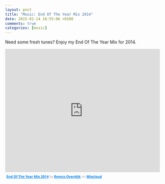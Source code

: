 ```yaml
---
layout: post
title: "Music: End Of The Year Mix 2014"
date: 2015-01-14 16:55:06 +0100
comments: true
categories: [music] 
---
```

Need some fresh tunes? Enjoy my End Of The Year Mix for 2014.

<iframe src="https://www.mixcloud.com/widget/iframe/?feed=http%3A%2F%2Fwww.mixcloud.com%2Fremco-overdijk%2Fend-of-the-year-mix-2014%2F&amp;embed_uuid=957cd953-9df5-4c64-ad3d-7481cf4be478&amp;replace=0&amp;hide_cover=1&amp;stylecolor=0181EB&amp;embed_type=widget_standard" frameborder="0" height="400" width="100%"></iframe><div style="clear: both; height: 3px; width: auto;"></div><p style="display: block; font-size: 11px; font-family: &quot;Open Sans&quot;,Helvetica,Arial,sans-serif; margin: 0px; padding: 3px 4px; color: rgb(153, 153, 153); width: auto;"><a href="http://www.mixcloud.com/remco-overdijk/end-of-the-year-mix-2014/?utm_source=widget&amp;amp;utm_medium=web&amp;amp;utm_campaign=base_links&amp;amp;utm_term=resource_link" target="_blank" style="color: rgb(1, 129, 235); font-weight: bold;">End Of The Year Mix 2014</a><span> by </span><a href="http://www.mixcloud.com/remco-overdijk/?utm_source=widget&amp;amp;utm_medium=web&amp;amp;utm_campaign=base_links&amp;amp;utm_term=profile_link" target="_blank" style="color: rgb(1, 129, 235); font-weight: bold;">Remco Overdijk</a><span> on </span><a href="http://www.mixcloud.com/?utm_source=widget&amp;utm_medium=web&amp;utm_campaign=base_links&amp;utm_term=homepage_link" target="_blank" style="color: rgb(1, 129, 235); font-weight: bold;"> Mixcloud</a></p><div style="clear: both; height: 3px; width: auto;"></div>
